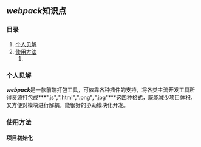 ## ***webpack***知识点

### 目录

<ol>
    <li><a href="#个人见解">个人见解</a></li>
    <li><a href="#使用方法">使用方法</a>
        <ol>
            <li><a href="#项目初始化"></a></li>
        </ol>
    </li>
</ol>



### 个人见解

***webpack***是一款前端打包工具，可依靠各种插件的支持，将各类主流开发工具所得资源打包成***".js"***,***".html"***,***".png"***,***".jpg"***这四种格式，既能减少项目体积，又方便对模块进行解耦，能很好的协助模块化开发。



### 使用方法

#### 项目初始化